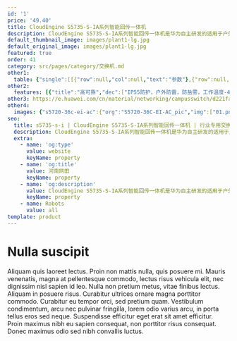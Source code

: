 ```yaml
---
id: '1'
price: '49.40'
title: CloudEngine S5735-S-IA系列智能回传一体机
description: CloudEngine S5735-S-IA系列智能回传一体机是华为自主研发的适用于户外场景的一体机，集成宽温交换机、防雷器、多路电源输出、熔纤盒、防护外壳等多个模块为一体，支持工业级工作温度范围和专业的室外防雷，具备IP55等级防护和防盐雾能力，适应条件恶劣的室外环境，可实现室外接入点一站式交付。
default_thumbnail_image: images/plant1-lg.jpg
default_original_image: images/plant1-lg.jpg
featured: true
order: 41
category: src/pages/category/交换机.md
other1: 
  table: {"single":[[{"row":null,"col":null,"text":"参数"},{"row":null,"col":null,"text":"CloudEngine S5735-S4T2X-IA150G1"},{"row":null,"col":null,"text":"CloudEngine S5735-S8P2X-IA200G1"},{"row":null,"col":null,"text":"CloudEngine S5735-S8P2X-IA200H1"}],[{"row":null,"col":null,"text":"包转发率"},{"row":null,"col":null,"text":"35.7Mpps"},{"row":null,"col":null,"text":"41.7Mpps"},{"row":null,"col":null,"text":"41.7Mpps"}],[{"row":null,"col":null,"text":"交换容量"},{"row":null,"col":null,"text":"168Gbps"},{"row":null,"col":null,"text":"168Gbps"},{"row":null,"col":null,"text":"168Gbps"}],[{"row":null,"col":null,"text":"端口类型"},{"row":null,"col":null,"text":"4个10/100/1000Base-T以太网端口，2个10 Gig SFP+"},{"row":null,"col":null,"text":"8个10/100/1000Base-T以太网端口，2个10 Gig SFP+"},{"row":null,"col":null,"text":"8个10/100/1000Base-T以太网端口，2个10 Gig SFP+"}],[{"row":null,"col":null,"text":"供电类型"},{"row":null,"col":null,"text":"市电"},{"row":null,"col":null,"text":"市电"},{"row":null,"col":null,"text":"太阳能/市电/锂电"}],[{"row":null,"col":null,"text":"PoE"},{"row":null,"col":null,"text":"/"},{"row":null,"col":null,"text":"8 PoE+ ports"},{"row":null,"col":null,"text":"8 PoE+ ports"}],[{"row":null,"col":null,"text":"工作温度"},{"row":null,"col":null,"text":"-40°C至+75°C"},{"row":null,"col":null,"text":"-40°C至+75°C"},{"row":null,"col":null,"text":"-40°C至+55°C（使用电池做备电）"}],[{"row":null,"col":null,"text":"防雷"},{"row":null,"col":null,"text":"内置防雷"},{"row":null,"col":null,"text":"内置防雷"},{"row":null,"col":null,"text":"内置防雷"}],[{"row":null,"col":null,"text":"防护等级"},{"row":null,"col":null,"text":"IP55"},{"row":null,"col":null,"text":"IP55"},{"row":null,"col":null,"text":"IP55"}],[{"row":null,"col":null,"text":"散热"},{"row":null,"col":null,"text":"无风扇，自然散热"},{"row":null,"col":null,"text":"无风扇，自然散热"},{"row":null,"col":null,"text":"无风扇，自然散热"}]]}
other2:
  features: [{"title":"高可靠","dec":["IP55防护，户外防雷，防盐雾，工作温度-40°C~+75°C，适应户外极端工作环境。\n太阳能+锂电+市电智能控制，切换0中断。"]},{"title":"高安全","dec":["开箱告警联动球机抓拍功能，防范站点非法破坏。支持输入输出空开，进行过载及短路保护。"]},{"title":"易部署","dec":["集成宽温交换机、防雷器、多路电源输出，熔纤盒，防护外壳等多个模块为一体，无须组装，快速部署户外视频监控站点。"]},{"title":"易运维","dec":["支持摄像头离线诊断、eMDI视频质量定界等多种视频监控专用特性，一键故障定位，简化运维。"]}]
other3: https://e.huawei.com/cn/material/networking/campusswitch/d221fa82295a463e90e5199cdec62830
other4:
  images: {"s5720-36c-ei-ac":{"org":"S5720-36C-EI-AC_pic","img":["01.png","02.png","03.png","04.png","07.png","08.png"]}}
seo:
  title: s5735-s-i | CloudEngine S5735-S-IA系列智能回传一体机 | 行业专用交换机 | 园区交换机 | 交换机 | 企业网络
  description: CloudEngine S5735-S-IA系列智能回传一体机是华为自主研发的适用于户外场景的一体机，集成宽温交换机、防雷器、多路电源输出、熔纤盒、防护外壳等多个模块为一体，支持工业级工作温度范围和专业的室外防雷，具备IP55等级防护和防盐雾能力，适应条件恶劣的室外环境，可实现室外接入点一站式交付。
  extra:
    - name: 'og:type'
      value: website
      keyName: property
    - name: 'og:title'
      value: 河南网田
      keyName: property
    - name: 'og:description'
      value: CloudEngine S5735-S-IA系列智能回传一体机是华为自主研发的适用于户外场景的一体机，集成宽温交换机、防雷器、多路电源输出、熔纤盒、防护外壳等多个模块为一体，支持工业级工作温度范围和专业的室外防雷，具备IP55等级防护和防盐雾能力，适应条件恶劣的室外环境，可实现室外接入点一站式交付。
      keyName: property
    - name: Robots
      value: all
template: product
---
```


# Nulla suscipit

Aliquam quis laoreet lectus. Proin non mattis nulla, quis posuere mi. Mauris venenatis, magna at pellentesque commodo, lectus risus vehicula elit, nec dignissim nisl sapien id leo. Nulla non pretium metus, vitae finibus lectus. Aliquam in posuere risus. Curabitur ultrices ornare magna porttitor commodo. Curabitur eu tempor orci, sed pretium quam. Vestibulum condimentum, arcu nec pulvinar fringilla, lorem odio varius arcu, in porta tellus eros sed neque. Suspendisse efficitur eget erat sit amet efficitur. Proin maximus nibh eu sapien consequat, non porttitor risus consequat. Donec maximus odio sed nibh convallis luctus.